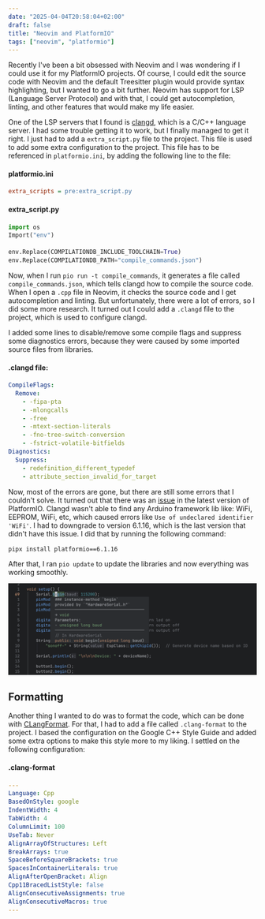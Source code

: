```yaml
---
date: "2025-04-04T20:58:04+02:00"
draft: false
title: "Neovim and PlatformIO"
tags: ["neovim", "platformio"]
---
```


Recently I've been a bit obsessed with Neovim and I was wondering if I could use it for my
PlatformIO projects. Of course, I could edit the source code with Neovim and the default Treesitter
plugin would provide syntax highlighting, but I wanted to go a bit further. Neovim has support for
LSP (Language Server Protocol) and with that, I could get autocompletion, linting, and other
features that would make my life easier.

One of the LSP servers that I found is [clangd](https://clangd.llvm.org/config#compileflags), which
is a C/C++ language server. I had some trouble getting it to work, but I finally managed to get it
right. I just had to add a `extra_script.py` file to the project. This file is used to add some
extra configuration to the project. This file has to be referenced in `platformio.ini`, by adding
the following line to the file:

#### platformio.ini

```ini
extra_scripts = pre:extra_script.py
```

#### extra_script.py

```python
import os
Import("env")

env.Replace(COMPILATIONDB_INCLUDE_TOOLCHAIN=True)
env.Replace(COMPILATIONDB_PATH="compile_commands.json")
```

Now, when I run `pio run -t compile_commands`, it generates a file called `compile_commands.json`,
which tells clangd how to compile the source code. When I open a `.cpp` file in Neovim, it checks
the source code and I get autocompletion and linting. But unfortunately, there were a lot of errors,
so I did some more research. It turned out I could add a `.clangd` file to the project, which is
used to configure clangd.

I added some lines to disable/remove some compile flags and suppress some diagnostics errors,
because they were caused by some imported source files from libraries.

#### .clangd file:

```yaml
CompileFlags:
  Remove:
    - -fipa-pta
    - -mlongcalls
    - -free
    - -mtext-section-literals
    - -fno-tree-switch-conversion
    - -fstrict-volatile-bitfields
Diagnostics:
  Suppress:
    - redefinition_different_typedef
    - attribute_section_invalid_for_target
```

Now, most of the errors are gone, but there are still some errors that I couldn't solve. It turned
out that there was an [issue](https://github.com/platformio/platformio-core/issues/5090) in the
latest version of PlatformIO. Clangd wasn't able to find any Arduino framework lib like: WiFi,
EEPROM, WiFi, etc, which caused errors like `Use of undeclared identifier 'WiFi'`. I had to
downgrade to version 6.1.16, which is the last version that didn't have this issue. I did that by
running the following command:

```bash
pipx install platformio==6.1.16
```

After that, I ran `pio update` to update the libraries and now everything was working smoothly.

![Neovim and clangd LSP](neovim-and-clangd-lsp.png)

## Formatting

Another thing I wanted to do was to format the code, which can be done with
[CLangFormat](https://clang.llvm.org/docs/ClangFormat.html). For that, I had to add a file called
`.clang-format` to the project. I based the configuration on the Google C++ Style Guide and added
some extra options to make this style more to my liking. I settled on the following configuration:

#### .clang-format

```yaml
---
Language: Cpp
BasedOnStyle: google
IndentWidth: 4
TabWidth: 4
ColumnLimit: 100
UseTab: Never
AlignArrayOfStructures: Left
BreakArrays: true
SpaceBeforeSquareBrackets: true
SpacesInContainerLiterals: true
AlignAfterOpenBracket: Align
Cpp11BracedListStyle: false
AlignConsecutiveAssignments: true
AlignConsecutiveMacros: true
---
```
